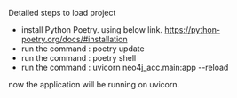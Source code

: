 Detailed steps to load project
- install Python Poetry. using below link.
    https://python-poetry.org/docs/#installation
- run the command : poetry update
- run the command : poetry shell
- run the command : uvicorn neo4j_acc.main:app --reload

now the application will be running on uvicorn. 